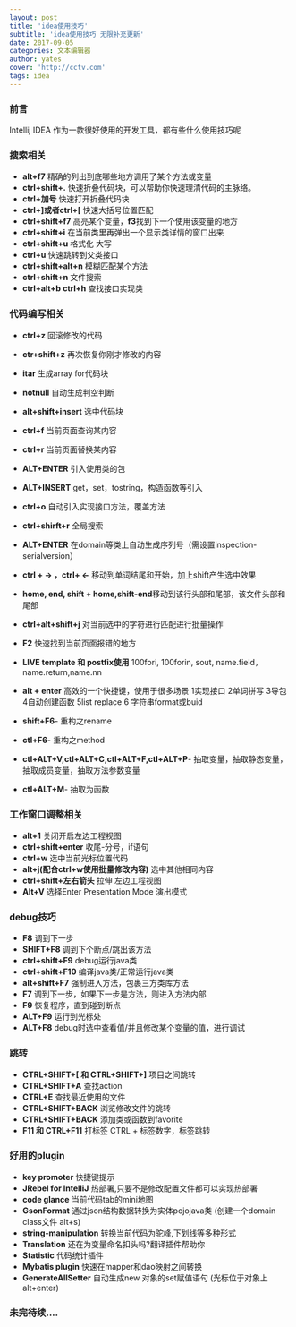 ```yaml
---
layout: post
title: 'idea使用技巧'
subtitle: 'idea使用技巧 无限补充更新'
date: 2017-09-05
categories: 文本编辑器
author: yates
cover: 'http://cctv.com'
tags: idea
---
```


### 前言
Intellij IDEA 作为一款很好使用的开发工具，都有些什么使用技巧呢
	    
### 搜索相关
- **alt+f7**   精确的列出到底哪些地方调用了某个方法或变量
- **ctrl+shift+.** 快速折叠代码块，可以帮助你快速理清代码的主脉络。
- **ctrl+加号** 快速打开折叠代码块
- **ctrl+]或者ctrl+[** 快速大括号位置匹配
- **ctrl+shift+f7** 高亮某个变量，**f3**找到下一个使用该变量的地方
- **ctrl+shift+i** 在当前类里再弹出一个显示类详情的窗口出来
- **ctrl+shift+u** 格式化 大写
- **ctrl+u** 快速跳转到父类接口
- **ctrl+shift+alt+n** 模糊匹配某个方法
- **ctrl+shift+n** 文件搜索
- **ctrl+alt+b**  **ctrl+h** 查找接口实现类

### 代码编写相关
- **ctrl+z** 回滚修改的代码
- **ctr+shift+z** 再次恢复你刚才修改的内容
- **itar** 生成array for代码块
- **notnull** 自动生成判空判断
- **alt+shift+insert** 选中代码块
- **ctrl+f** 当前页面查询某内容
- **ctrl+r** 当前页面替换某内容
- **ALT+ENTER** 引入使用类的包
- **ALT+INSERT** get，set，tostring，构造函数等引入
- **ctrl+o** 自动引入实现接口方法，覆盖方法 
- **ctrl+shirft+r** 全局搜索  
- **ALT+ENTER** 在domain等类上自动生成序列号（需设置inspection-serialversion）
- **ctrl + -> ，ctrl+ <-**  移动到单词结尾和开始，加上shift产生选中效果
- **home, end, shift + home,shift-end**移动到该行头部和尾部，该文件头部和尾部
- **ctrl+alt+shift+j** 对当前选中的字符进行匹配进行批量操作
- **F2** 快速找到当前页面报错的地方
- **LIVE template 和 postfix使用**   100fori, 100forin, sout, name.field， name.return,name.nn
- **alt + enter** 高效的一个快捷键，使用于很多场景  1实现接口 2单词拼写	3导包 4自动创建函数 5list replace 6 字符串format或buid 	

- **shift+F6**- 重构之rename 
    
- **ctl+F6**- 重构之method
    
- **ctl+ALT+V,ctl+ALT+C,ctl+ALT+F,ctl+ALT+P**- 抽取变量，抽取静态变量，抽取成员变量，抽取方法参数变量

  
- **ctl+ALT+M**- 抽取为函数


### 工作窗口调整相关
- **alt+1** 关闭开启左边工程视图
- **ctrl+shift+enter** 收尾-分号，if语句
- **ctrl+w** 选中当前光标位置代码
- **alt+j(配合ctrl+w使用批量修改内容)** 选中其他相同内容
- **ctrl+shift+左右箭头** 拉伸 左边工程视图
- **Alt+V** 选择Enter Presentation Mode 演出模式


### debug技巧

- **F8** 调到下一步
- **SHIFT+F8** 调到下个断点/跳出该方法
- **ctrl+shift+F9** debug运行java类
- **ctrl+shift+F10** 编译java类/正常运行java类
- **alt+shift+F7** 强制进入方法，包裹三方类库方法
- **F7** 调到下一步，如果下一步是方法，则进入方法内部 
- **F9** 恢复程序，直到碰到断点
- **ALT+F9** 运行到光标处
- **ALT+F8** debug时选中查看值/并且修改某个变量的值，进行调试


### 跳转


- **CTRL+SHIFT+[ 和 CTRL+SHIFT+]** 项目之间跳转
- **CTRL+SHIFT+A** 查找action
- **CTRL+E** 查找最近使用的文件 
- **CTRL+SHIFT+BACK** 浏览修改文件的跳转  
- **CTRL+SHIFT+BACK** 添加类或函数到favorite  
- **F11 和 CTRL+F11** 打标签 CTRL + 标签数字，标签跳转  


### 好用的plugin
- **key promoter** 快捷键提示
- **JRebel for IntelliJ** 热部署,只要不是修改配置文件都可以实现热部署
- **code glance** 当前代码tab的mini地图
- **GsonFormat**  通过json结构数据转换为实体pojojava类 (创建一个domain class文件 alt+s)
- **string-manipulation**  转换当前代码为驼峰,下划线等多种形式
- **Translation**  还在为变量命名扣头吗?翻译插件帮助你
- **Statistic**  代码统计插件
- **Mybatis plugin**  快速在mapper和dao映射之间转换
- **GenerateAllSetter**  自动生成new 对象的set赋值语句 (光标位于对象上 alt+enter)


### 未完待续....